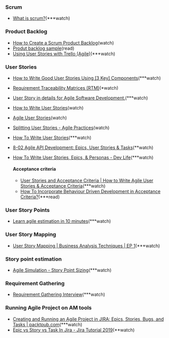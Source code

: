 
### Scrum
- [What is scrum?](https://www.youtube.com/watch?v=oTZd2vo3FQU&t=172s)(***watch)


### Product Backlog
- [How to Create a Scrum Product Backlog](https://www.youtube.com/watch?v=XPjR0OZPxeA)(watch)
- [Produt backlog sample](https://www.mountaingoatsoftware.com/agile/scrum/scrum-tools/product-backlog/example)(read)
- [Using User Stories with Trello (Agile)](https://www.youtube.com/watch?v=_iodOh-QTww)(***watch)

### User Stories
- [How to Write Good User Stories Using [3 Key] Components](https://www.youtube.com/watch?v=ctFzjMygaRo)(***watch)
- [Requirement Traceability Matrices (RTM)](https://www.youtube.com/watch?v=omD6Wtn7kdI)(*watch)
- [User Story in details for Agile Software Development.](https://www.youtube.com/watch?v=R62Iu_4zcpU)(***watch)
- [How to Write User Stories](https://www.youtube.com/watch?v=nE8ALJ2M004)(watch)
- [Agile User Stories](https://www.youtube.com/watch?v=apOvF9NVguA)(watch)
- [Splitting User Stories - Agile Practices](https://www.youtube.com/watch?v=EDT0HMtDwYI)(watch)
- [How To Write User Stories](https://www.youtube.com/watch?v=eYZ8vBXL1kk)(***watch)
- [8-02 Agile API Development: Epics, User Stories & Tasks](https://www.youtube.com/watch?v=MHm2YuszaFM)(**watch)
- [How To Write User Stories, Epics, & Personas - Dev Life](https://www.youtube.com/watch?v=Fw98L-kcRpc)(***watch)

   #### Acceptance criteria
   - [User Stories and Acceptance Criteria | How to Write Agile User Stories & Acceptance Criteria](https://www.youtube.com/watch?v=OWG0KE5GZJY)(***watch)
   - [How To Incorporate Behaviour Driven Development in Acceptance Criteria?](https://hackernoon.com/behaviour-driven-development-in-acceptance-criteria-hab5305z)(***read)
   

### User Story Points
- [Learn agile estimation in 10 minutes](https://www.youtube.com/watch?v=Hwu438QSb_g)(***watch)

### User Story Mapping
- [User Story Mapping | Business Analysis Techniques | EP 1](https://www.youtube.com/watch?v=QYkYdfiwsCM)(***watch)

### Story point estimation
- [Agile Simulation - Story Point Sizing](https://www.youtube.com/watch?v=cUPluPrpGLw)(***watch)

### Requirement Gathering
- [Requirement Gathering Interview](https://www.youtube.com/watch?v=I1RIhmf0IlI)(***watch)

### Running Agile Project on AM tools
- [Creating and Running an Agile Project in JIRA: Epics, Stories, Bugs, and Tasks | packtpub.com](https://www.youtube.com/watch?v=LO8s6WM4Zo0)(***watch)
- [Epic vs Story vs Task In Jira - Jira Tutorial 2019](https://www.youtube.com/watch?v=8fLNtFJkj10)(**watch)


